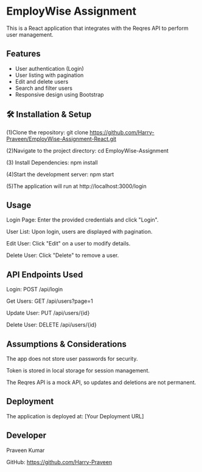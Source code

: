# EmployWise Assignment

This is a React application that integrates with the Reqres API to perform user management.

## Features
- User authentication (Login)
- User listing with pagination
- Edit and delete users
- Search and filter users 
- Responsive design using Bootstrap

## 🛠️ Installation & Setup

(1)Clone the repository:
    git clone https://github.com/Harry-Praveen/EmployWise-Assignment-React.git

(2)Navigate to the project directory:
    cd EmployWise-Assignment

(3) Install Dependencies:
    npm install

(4)Start the development server:
    npm start

(5)The application will run at http://localhost:3000/login

## Usage

Login Page: Enter the provided credentials and click "Login".

User List: Upon login, users are displayed with pagination.

Edit User: Click "Edit" on a user to modify details.

Delete User: Click "Delete" to remove a user.

## API Endpoints Used

Login: POST /api/login

Get Users: GET /api/users?page=1

Update User: PUT /api/users/{id}

Delete User: DELETE /api/users/{id}


## Assumptions & Considerations

The app does not store user passwords for security.

Token is stored in local storage for session management.

The Reqres API is a mock API, so updates and deletions are not permanent.


## Deployment

The application is deployed at: [Your Deployment URL]

## Developer

Praveen Kumar

GitHub: https://github.com/Harry-Praveen